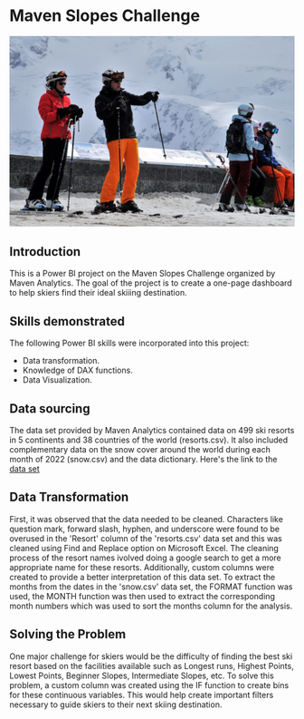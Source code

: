 # Maven Slopes Challenge
![](intro.jpg)
## Introduction
This is a Power BI project on the Maven Slopes Challenge organized by Maven Analytics. The goal of the project is to create a one-page dashboard to help skiers find their ideal skiiing destination.
## Skills demonstrated
The following Power BI skills were incorporated into this project:
- Data transformation.
- Knowledge of DAX functions.
- Data Visualization.
## Data sourcing
The data set provided by Maven Analytics contained data on 499 ski resorts in 5 continents and 38 countries of the world (resorts.csv). It also included complementary data on the snow cover around the world during each month of 2022 (snow.csv) and the data dictionary. Here's the link to the [data set](https://maven-datasets.s3.amazonaws.com/Ski+Resorts/Ski+Resorts.zip)
## Data Transformation
First, it was observed that the data needed to be cleaned. Characters like question mark, forward slash, hyphen, and underscore were found to be overused in the 'Resort' column of the 'resorts.csv' data set and this was cleaned using Find and Replace option on Microsoft Excel. The cleaning process of the resort names ivolved doing a google search to get a more appropriate name for these resorts. Additionally, custom columns were created to provide a better interpretation of this data set. To extract the months from the dates in the 'snow.csv' data set, the FORMAT function was used, the MONTH function was then used to extract the corresponding month numbers which was used to sort the months column for the analysis.
## Solving the Problem
One major challenge for skiers would be the difficulty of finding the best ski resort based on the facilities available such as Longest runs, Highest Points, Lowest Points, Beginner Slopes, Intermediate Slopes, etc. To solve this problem, a custom column was created using the IF function to create bins for these continuous variables. This would help create important filters necessary to guide skiers to their next skiing destination.

